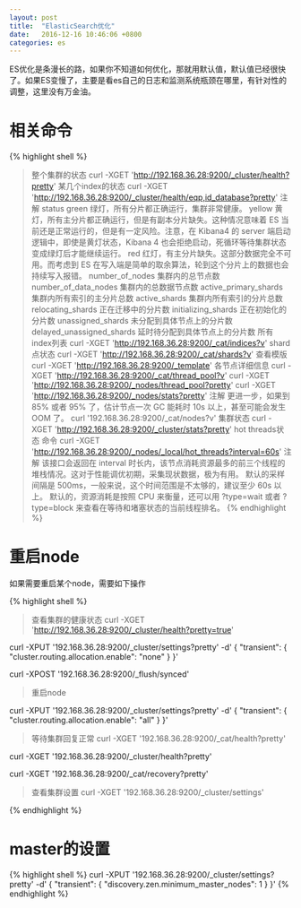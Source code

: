```yaml
---
layout: post
title:  "ElasticSearch优化"
date:   2016-12-16 10:46:06 +0800
categories: es
---
```

ES优化是条漫长的路，如果你不知道如何优化，那就用默认值，默认值已经很快了。如果ES变慢了，主要是看es自己的日志和监测系统瓶颈在哪里，有针对性的调整，这里没有万金油。
# 相关命令
{% highlight shell %}
> 整个集群的状态
> curl -XGET 'http://192.168.36.28:9200/_cluster/health?pretty'
> 某几个index的状态
> curl -XGET 'http://192.168.36.28:9200/_cluster/health/eqp,id_database?pretty'
> 注解
> status
> green 绿灯，所有分片都正确运行，集群非常健康。
> yellow 黄灯，所有主分片都正确运行，但是有副本分片缺失。这种情况意味着 ES 当前还是正常运行的，但是有一定风险。注意，在 Kibana4 的 server 端启动逻辑中，即使是黄灯状态，Kibana 4 也会拒绝启动，死循环等待集群状态变成绿灯后才能继续运行。
> red 红灯，有主分片缺失。这部分数据完全不可用。而考虑到 ES 在写入端是简单的取余算法，轮到这个分片上的数据也会持续写入报错。
> number_of_nodes
> 集群内的总节点数
> number_of_data_nodes
> 集群内的总数据节点数
> active_primary_shards
> 集群内所有索引的主分片总数
> active_shards
> 集群内所有索引的分片总数
> relocating_shards
> 正在迁移中的分片数
> initializing_shards
> 正在初始化的分片数
> unassigned_shards
> 未分配到具体节点上的分片数
> delayed_unassigned_shards
> 延时待分配到具体节点上的分片数
> 所有index列表
> curl -XGET 'http://192.168.36.28:9200/_cat/indices?v'
> shard点状态
> curl -XGET 'http://192.168.36.28:9200/_cat/shards?v'
> 查看模版
> curl -XGET 'http://192.168.36.28:9200/_template'
> 各节点详细信息
> curl -XGET 'http://192.168.36.28:9200/_cat/thread_pool?v'
> curl -XGET 'http://192.168.36.28:9200/_nodes/thread_pool?pretty'
> curl -XGET 'http://192.168.36.28:9200/_nodes/stats?pretty'
> 注解
> 更进一步，如果到 85% 或者 95% 了，估计节点一次 GC 能耗时 10s 以上，甚至可能会发生 OOM 了。
> curl '192.168.36.28:9200/_cat/nodes?v'
> 集群状态
> curl -XGET 'http://192.168.36.28:9200/_cluster/stats?pretty'
> hot threads状态
> 命令
> curl -XGET 'http://192.168.36.28:9200/_nodes/_local/hot_threads?interval=60s'
> 注解
> 该接口会返回在 interval 时长内，该节点消耗资源最多的前三个线程的堆栈情况。这对于性能调优初期，采集现状数据，极为有用。
> 默认的采样间隔是 500ms，一般来说，这个时间范围是不太够的，建议至少 60s 以上。
> 默认的，资源消耗是按照 CPU 来衡量，还可以用 ?type=wait 或者 ?type=block 来查看在等待和堵塞状态的当前线程排名。
{% endhighlight %}
# 重启node
如果需要重启某个node，需要如下操作

{% highlight shell %}
> 查看集群的健康状态
curl -XGET 'http://192.168.36.28:9200/_cluster/health?pretty=true'

curl -XPUT '192.168.36.28:9200/_cluster/settings?pretty' -d'
{
  "transient": {
    "cluster.routing.allocation.enable": "none"
  }
}'

curl -XPOST '192.168.36.28:9200/_flush/synced'

> 重启node

curl -XPUT '192.168.36.28:9200/_cluster/settings?pretty' -d'
{
  "transient": {
    "cluster.routing.allocation.enable": "all"
  }
}'


> 等待集群回复正常
curl -XGET '192.168.36.28:9200/_cat/health?pretty'

curl -XGET '192.168.36.28:9200/_cluster/health?pretty'

curl -XGET '192.168.36.28:9200/_cat/recovery?pretty'


> 查看集群设置
curl -XGET '192.168.36.28:9200/_cluster/settings'

{% endhighlight %}

# master的设置
{% highlight shell %}
curl -XPUT '192.168.36.28:9200/_cluster/settings?pretty' -d'
{
  "transient": {
    "discovery.zen.minimum_master_nodes": 1
  }
}'
{% endhighlight %}